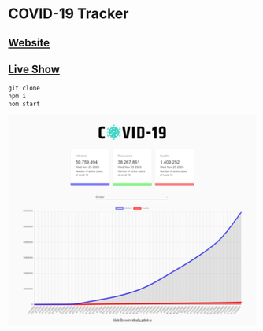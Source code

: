 # COVID-19 Tracker
## [Website](https://codewithrafiq.github.io)

## [Live Show](https://covid19tracker11.web.app/)



```
git clone
npm i
nom start
```

<img src="./img.png" />
